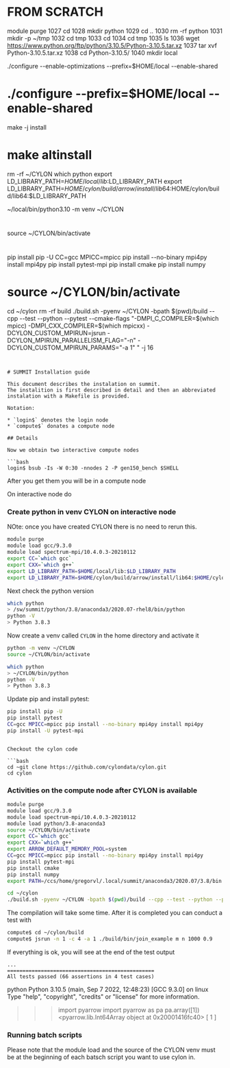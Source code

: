 # FROM SCRATCH

 module purge
 1027  cd
 1028  mkdir python
 1029  cd ..
 1030  rm -rf python
 1031  mkdir -p ~/tmp
 1032  cd tmp
 1033  cd
 1034  cd tmp
 1035  ls
 1036   wget https://www.python.org/ftp/python/3.10.5/Python-3.10.5.tar.xz
 1037  tar xvf Python-3.10.5.tar.xz
 1038  cd Python-3.10.5/
 1040  mkdir local
 
./configure --enable-optimizations --prefix=$HOME/local --enable-shared
# ./configure --prefix=$HOME/local --enable-shared
 
make -j install
#  make altinstall


rm -rf ~/CYLON
which python
export LD_LIBRARY_PATH=$HOME/local/lib:$LD_LIBRARY_PATH
export LD_LIBRARY_PATH=$HOME/cylon/build/arrow/install/lib64:$HOME/cylon/build/lib64:$LD_LIBRARY_PATH 

~/local/bin/python3.10 -m venv ~/CYLON

#
source ~/CYLON/bin/activate
#
pip install pip -U
CC=gcc MPICC=mpicc pip install --no-binary mpi4py install mpi4py
pip install pytest-mpi
pip install cmake
pip install numpy
#


#  source ~/CYLON/bin/activate
cd ~/cylon
rm -rf build
./build.sh -pyenv ~/CYLON -bpath $(pwd)/build --cpp --test --python --pytest --cmake-flags "-DMPI_C_COMPILER=$(which mpicc) -DMPI_CXX_COMPILER=$(which mpicxx)  -DCYLON_CUSTOM_MPIRUN=jsrun -DCYLON_MPIRUN_PARALLELISM_FLAG=\"-n\" -DCYLON_CUSTOM_MPIRUN_PARAMS=\"-a 1\" " -j 16
```


# SUMMIT Installation guide

This document describes the instalation on summit. 
The instalition is first described in detail and then an abbreviated 
instalation with a Makefile is provided.

Notation:

* `login$` denotes the login node
* `compute$` donates a compute node

## Details

Now we obtain two interactive compute nodes

```bash
login$ bsub -Is -W 0:30 -nnodes 2 -P gen150_bench $SHELL
```

After you get them you will be in a compute node


On interactive node do

### Create python in venv CYLON on interactive node

NOte: once you have created CYLON there is no need to rerun this.

```bash
module purge
module load gcc/9.3.0
module load spectrum-mpi/10.4.0.3-20210112
export CC=`which gcc`
export CXX=`which g++`
export LD_LIBRARY_PATH=$HOME/local/lib:$LD_LIBRARY_PATH
export LD_LIBRARY_PATH=$HOME/cylon/build/arrow/install/lib64:$HOME/cylon/build/lib64:$HOME/cylon/build/glog/install/lib64/:$LD_LIBRARY_PATH
```

Next check the python version 

```bash
which python
> /sw/summit/python/3.8/anaconda3/2020.07-rhel8/bin/python
python -V
> Python 3.8.3
```

Now create a venv called `CYLON` in the home directory and activate it

```bash
python -m venv ~/CYLON
source ~/CYLON/bin/activate
```

```bash
which python
> ~/CYLON/bin/python
python -V
> Python 3.8.3
```

Update pip and install pytest:

```bash
pip install pip -U
pip install pytest
CC=gcc MPICC=mpicc pip install --no-binary mpi4py install mpi4py
pip install -U pytest-mpi
```
```

Checkout the cylon code

```bash
cd ~git clone https://github.com/cylondata/cylon.git
cd cylon
```


### Activities on the compute node after CYLON is available

```bash
module purge
module load gcc/9.3.0
module load spectrum-mpi/10.4.0.3-20210112
module load python/3.8-anaconda3
source ~/CYLON/bin/activate
export CC=`which gcc`
export CXX=`which g++`
export ARROW_DEFAULT_MEMORY_POOL=system
CC=gcc MPICC=mpicc pip install --no-binary mpi4py install mpi4py
pip install pytest-mpi
pip install cmake
pip install numpy
export PATH=/ccs/home/gregorvl/.local/summit/anaconda3/2020.07/3.8/bin:$PATH

cd ~/cylon
./build.sh -pyenv ~/CYLON -bpath $(pwd)/build --cpp --test --python --pytest --cmake-flags "-DMPI_C_COMPILER=$(which mpicc) -DMPI_CXX_COMPILER=$(which mpicxx)  -DCYLON_CUSTOM_MPIRUN=jsrun -DCYLON_MPIRUN_PARALLELISM_FLAG=\"-n\" -DCYLON_CUSTOM_MPIRUN_PARAMS=\"-a 1\" " -j 4
```

The compilation will take some time. After it is completed you can conduct a test with

```bash
compute$ cd ~/cylon/build
compute$ jsrun -n 1 -c 4 -a 1 ./build/bin/join_example m n 1000 0.9
```

If everything is ok, you will see at the end of the test output

```
...
================================================
All tests passed (66 assertions in 4 test cases)
```

python
Python 3.10.5 (main, Sep  7 2022, 12:48:23) [GCC 9.3.0] on linux
Type "help", "copyright", "credits" or "license" for more information.
>>> import pyarrow
>>> import pyarrow as pa
>>> pa.array([1])
<pyarrow.lib.Int64Array object at 0x20001416fc40>
[
  1
]



### Running batch scripts

Please note that the module load and the source of the CYLON venv must be at the 
beginning of each batsch script you want to use cylon in.
